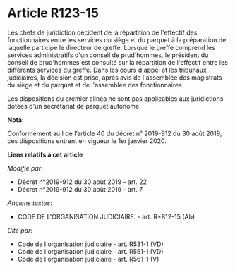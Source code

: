 # Article R123-15

Les chefs de juridiction décident de la répartition de l'effectif des fonctionnaires entre les services du siège et du
parquet à la préparation de laquelle participe le directeur de greffe. Lorsque le greffe comprend les services administratifs
d'un conseil de prud'hommes, le président du conseil de prud'hommes est consulté sur la répartition de l'effectif entre les
différents services du greffe. Dans les cours d'appel et les tribunaux  judiciaires, la décision est prise, après avis de
l'assemblée des magistrats du siège et du parquet et de l'assemblée des fonctionnaires. 

Les dispositions du premier alinéa ne sont pas applicables aux juridictions dotées d'un secrétariat de parquet autonome.

**Nota:**

Conformément au I de l’article 40 du décret n° 2019-912 du 30 août 2019, ces dispositions entrent en vigueur le 1er janvier
2020.

**Liens relatifs à cet article**

_Modifié par_:

  - Décret n°2019-912 du 30 août 2019 - art. 22
  - Décret n°2019-912 du 30 août 2019 - art. 7

_Anciens textes_:

  - CODE DE L'ORGANISATION JUDICIAIRE. - art. R*812-15 (Ab)

_Cité par_:

  - Code de l'organisation judiciaire - art. R531-1 (VD)
  - Code de l'organisation judiciaire - art. R551-1 (VD)
  - Code de l'organisation judiciaire - art. R561-1 (V)
